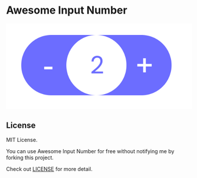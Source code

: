 
# Awesome Input Number

![alt text](./doc/example.png)

## License

MIT License.

You can use Awesome Input Number for free without notifying me by forking this project.

Check out [LICENSE](./LICENSE) for more detail.
